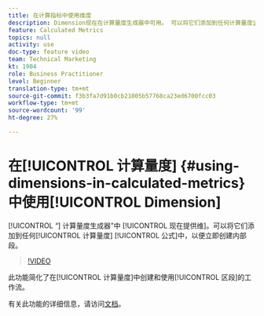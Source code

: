 ```yaml
---
title: 在计算指标中使用维度
description: Dimension现在在计算量度生成器中可用。 可以将它们添加到任何计算量度公式中，以便立即创建内部区段。
feature: Calculated Metrics
topics: null
activity: use
doc-type: feature video
team: Technical Marketing
kt: 1904
role: Business Practitioner
level: Beginner
translation-type: tm+mt
source-git-commit: f3b3fa7d91b0cb21005b57768ca23ed6700fcc03
workflow-type: tm+mt
source-wordcount: '99'
ht-degree: 27%

---
```



# 在[!UICONTROL 计算量度] {#using-dimensions-in-calculated-metrics}中使用[!UICONTROL Dimension]

[!UICONTROL “] 计算量度生成器”中 [!UICONTROL 现在提供维]。可以将它们添加到任何[!UICONTROL 计算量度] [!UICONTROL 公式]中，以便立即创建内部段。

>[!VIDEO](https://video.tv.adobe.com/v/23723/?quality=12)

此功能简化了在[!UICONTROL 计算量度]中创建和使用[!UICONTROL 区段]的工作流。

有关此功能的详细信息，请访问[文档](https://marketing.adobe.com/resources/help/zh_CN/analytics/calcmetrics/cm_build_metrics.html)。
